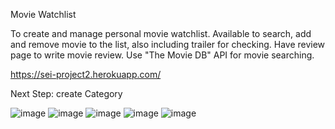 Movie Watchlist

To create and manage personal movie watchlist. 
Available to search, add and remove movie to the list, also including trailer for checking.
Have review page to write movie review.
Use "The Movie DB" API for movie searching.

https://sei-project2.herokuapp.com/

Next Step: create Category

![image](https://user-images.githubusercontent.com/55903924/72963464-4153e180-3d6c-11ea-8d0b-b7d6ce2ee8dc.png)
![image](https://user-images.githubusercontent.com/55903924/72963544-78c28e00-3d6c-11ea-8bf4-df701c592874.png)
![image](https://user-images.githubusercontent.com/55903924/72963640-a9a2c300-3d6c-11ea-8955-74f6ce11d19b.png)
![image](https://user-images.githubusercontent.com/55903924/72963706-c9d28200-3d6c-11ea-8f11-66366152c091.png)
![image](https://user-images.githubusercontent.com/55903924/72966029-add1df00-3d72-11ea-9749-024928073857.png)
